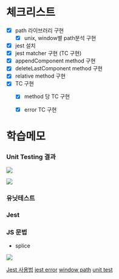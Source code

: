 # 체크리스트

- [x] path 라이브러리 구현
    - [x] unix, window별 path분석 구현
- [x] jest 설치
- [x] jest matcher 구현 (TC 구현)
- [x] appendComponent method 구현
- [x] deleteLastComponent method 구현
- [x] relative method 구현
- [x] TC 구현
    - [x] method 당 TC 구현
    - [x] error TC 구현


# 학습메모

### Unit Testing 결과

![](https://postfiles.pstatic.net/MjAyMjA4MDJfMjIw/MDAxNjU5MzY5ODMyOTMz.UjOhs4zkeU6LLYsqW_lOgE5nOGeX8A7RzOm04aWZq0wg.uFWVrLn-EZrinHR1GFtWchfpc4cUjPNLbnXpPo-geScg.PNG.kgu0515/image.png?type=w773)

![](https://postfiles.pstatic.net/MjAyMjA4MDJfMjk5/MDAxNjU5NDAxNjMwNTgy.wZYQImu03Q7Mi5jk2aUGHMML2D0jv4SCoePy8JOqWnwg.YWeJ65SS_YXODsLvGNhvpUx495zzvJtYORnyhQaQGZYg.PNG.kgu0515/image.png?type=w773)

### 유닛테스트

### Jest

### JS 문법

* splice 

![](https://img1.daumcdn.net/thumb/R1280x0/?scode=mtistory2&fname=https%3A%2F%2Fblog.kakaocdn.net%2Fdn%2FdHeq9V%2FbtqF2RWj3WV%2FWc13g9vs8tjAMKeSWs8Fp1%2Fimg.png)


[Jest 사용법](https://www.daleseo.com/jest-basic/)
[jest error](https://it-timehacker.tistory.com/m/139)
[window path](https://docs.microsoft.com/ko-kr/dotnet/standard/io/file-path-formats)
[unit test](https://ko.wikipedia.org/wiki/%EC%9C%A0%EB%8B%9B_%ED%85%8C%EC%8A%A4%ED%8A%B8)